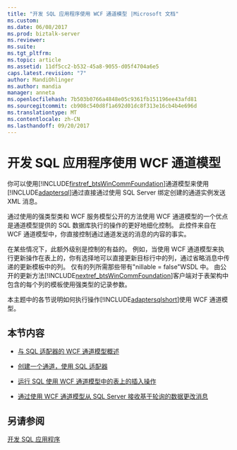 ```yaml
---
title: "开发 SQL 应用程序使用 WCF 通道模型 |Microsoft 文档"
ms.custom: 
ms.date: 06/08/2017
ms.prod: biztalk-server
ms.reviewer: 
ms.suite: 
ms.tgt_pltfrm: 
ms.topic: article
ms.assetid: 11df5cc2-b532-45a8-9055-d05f4704a6e5
caps.latest.revision: "7"
author: MandiOhlinger
ms.author: mandia
manager: anneta
ms.openlocfilehash: 7b503b0766a4848e05c9361fb151196ee43afd81
ms.sourcegitcommit: cb908c540d8f1a692d01dc8f313e16cb4b4e696d
ms.translationtype: MT
ms.contentlocale: zh-CN
ms.lasthandoff: 09/20/2017
---
```

# <a name="develop-sql-applications-using-the-wcf-channel-model"></a>开发 SQL 应用程序使用 WCF 通道模型
你可以使用[!INCLUDE[firstref_btsWinCommFoundation](../../includes/firstref-btswincommfoundation-md.md)]通道模型来使用[!INCLUDE[adaptersql](../../includes/adaptersql-md.md)]通过直接通过使用 SQL Server 绑定创建的通道实例发送 XML 消息。  
  
 通过使用的强类型类和 WCF 服务模型公开的方法使用 WCF 通道模型的一个优点是通道模型提供的 SQL 数据库执行的操作的更好地细化控制。 此控件来自在 WCF 通道模型中，你直接控制通过通道发送的消息的内容的事实。  
  
 在某些情况下，此额外级别是控制的有益的。 例如，当使用 WCF 通道模型来执行更新操作在表上的，你有选择地可以直接更新目标行中的列，通过省略消息中传递的更新模板中的列。 仅有的列所需那些带有"nillable = false"WSDL 中。 由公开的更新方法[!INCLUDE[nextref_btsWinCommFoundation](../../includes/nextref-btswincommfoundation-md.md)]客户端对于表架构中包含的每个列的模板使用强类型的记录参数。  
  
 本主题中的各节说明如何执行操作[!INCLUDE[adaptersqlshort](../../includes/adaptersqlshort-md.md)]使用 WCF 通道模型。  
  
## <a name="in-this-section"></a>本节内容  
  
-   [与 SQL 适配器的 WCF 通道模型概述](../../adapters-and-accelerators/adapter-sql/overview-of-the-wcf-channel-model-with-the-sql-adapter.md)  
  
-   [创建一个通道，使用 SQL 适配器](../../adapters-and-accelerators/adapter-sql/create-a-channel-using-the-sql-adapter.md)  
  
-   [运行 SQL 使用 WCF 通道模型中的表上的插入操作](../../adapters-and-accelerators/adapter-sql/run-an-insert-operation-on-a-table-in-sql-using-the-wcf-channel-model.md)  
  
-   [通过使用 WCF 通道模型从 SQL Server 接收基于轮询的数据更改消息](../../adapters-and-accelerators/adapter-sql/receive-polling-based-data-changed-messages-from-sql-server-using-a-wcf-channel.md)  
  
## <a name="see-also"></a>另请参阅  
[开发 SQL 应用程序](../../adapters-and-accelerators/adapter-sql/develop-your-sql-applications.md)